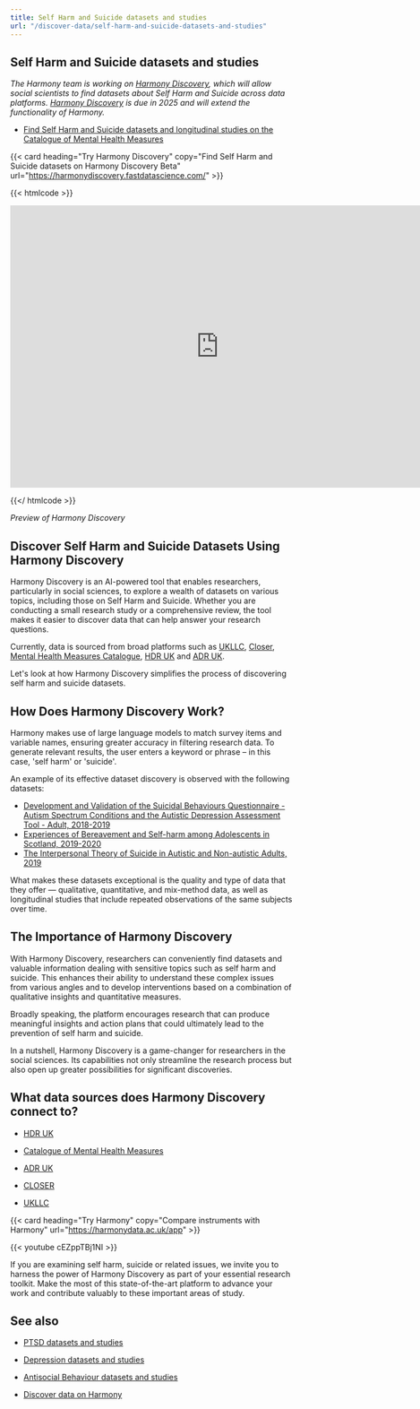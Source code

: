 ```yaml
---
title: Self Harm and Suicide datasets and studies
url: "/discover-data/self-harm-and-suicide-datasets-and-studies"
---
```


## Self Harm and Suicide datasets and studies

*The Harmony team is working on [Harmony Discovery](https://harmonydiscovery.fastdatascience.com/), which will allow social scientists to find datasets about Self Harm and Suicide across data platforms. [Harmony Discovery](https://harmonydiscovery.fastdatascience.com/) is due in 2025 and will extend the functionality of Harmony.*

* [Find Self Harm and Suicide datasets and longitudinal studies on the Catalogue of Mental Health Measures](https://www.cataloguementalhealth.ac.uk/?content=search&query=Topic:self+harm+and+suicide)


{{< card heading="Try Harmony Discovery" copy="Find Self Harm and Suicide datasets on Harmony Discovery Beta" url="https://harmonydiscovery.fastdatascience.com/" >}}

{{< htmlcode >}}

<iframe src="https://www.veed.io/embed/b8eb93ee-5cca-4b09-8b5d-34b614cb0f58" width="744" height="504" frameborder="0" title="Thomas Wood's Video - Oct 23, 2024" webkitallowfullscreen mozallowfullscreen allowfullscreen></iframe>

{{</ htmlcode >}}

*Preview of Harmony Discovery*


## Discover Self Harm and Suicide Datasets Using Harmony Discovery

Harmony Discovery is an AI-powered tool that enables researchers, particularly in social sciences, to explore a wealth of datasets on various topics, including those on Self Harm and Suicide. Whether you are conducting a small research study or a comprehensive review, the tool makes it easier to discover data that can help answer your research questions.

Currently, data is sourced from broad platforms such as [UKLLC](https://explore.ukllc.ac.uk), [Closer](https://www.closer.ac.uk/), [Mental Health Measures Catalogue](https://www.cataloguementalhealth.ac.uk/), [HDR UK](https://www.hdruk.ac.uk/) and [ADR UK](https://www.adruk.org/).

Let's look at how Harmony Discovery simplifies the process of discovering self harm and suicide datasets.

## How Does Harmony Discovery Work?

Harmony makes use of large language models to match survey items and variable names, ensuring greater accuracy in filtering research data. To generate relevant results, the user enters a keyword or phrase – in this case, 'self harm' or 'suicide'.

An example of its effective dataset discovery is observed with the following datasets:

- [Development and Validation of the Suicidal Behaviours Questionnaire - Autism Spectrum Conditions and the Autistic Depression Assessment Tool - Adult, 2018-2019](https://reshare.ukdataservice.ac.uk/855053)
- [Experiences of Bereavement and Self-harm among Adolescents in Scotland, 2019-2020](https://reshare.ukdataservice.ac.uk/855079)
- [The Interpersonal Theory of Suicide in Autistic and Non-autistic Adults, 2019](https://reshare.ukdataservice.ac.uk/856639)

What makes these datasets exceptional is the quality and type of data that they offer — qualitative, quantitative, and mix-method data, as well as longitudinal studies that include repeated observations of the same subjects over time.

## The Importance of Harmony Discovery

With Harmony Discovery, researchers can conveniently find datasets and valuable information dealing with sensitive topics such as self harm and suicide. This enhances their ability to understand these complex issues from various angles and to develop interventions based on a combination of qualitative insights and quantitative measures.

Broadly speaking, the platform encourages research that can produce meaningful insights and action plans that could ultimately lead to the prevention of self harm and suicide.

In a nutshell, Harmony Discovery is a game-changer for researchers in the social sciences. Its capabilities not only streamline the research process but also open up greater possibilities for significant discoveries.


## What data sources does Harmony Discovery connect to?

* [HDR UK](https://www.healthdatagateway.org/)

* [Catalogue of Mental Health Measures](https://www.cataloguementalhealth.ac.uk/)

* [ADR UK](https://www.adruk.org/data-access/data-catalogue/)

* [CLOSER](https://closer.ac.uk/)

* [UKLLC](https://explore.ukllc.ac.uk)

{{< card heading="Try Harmony" copy="Compare instruments with Harmony" url="https://harmonydata.ac.uk/app" >}}

{{< youtube cEZppTBj1NI >}}


If you are examining self harm, suicide or related issues, we invite you to harness the power of Harmony Discovery as part of your essential research toolkit. Make the most of this state-of-the-art platform to advance your work and contribute valuably to these important areas of study.

## See also

* [PTSD datasets and studies](/discover-data/ptsd-datasets-and-studies)

* [Depression datasets and studies](/discover-data/depression-datasets-and-studies)

* [Antisocial Behaviour datasets and studies](/discover-data/antisocial-behaviour-datasets-and-studies)

* [Discover data on Harmony](/discover-data/)